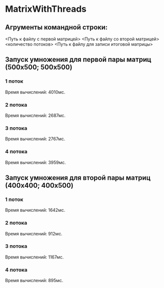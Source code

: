# MatrixWithThreads
## Агрументы командной строки:
<Путь к файлу с первой матрицей> <Путь к файлу со второй матрицей> <количество потоков> <Путь к файлу для записи итоговой матрицы>
## Запуск умножения для первой пары матриц (500x500; 500x500)
### 1 поток 

Время вычислений: 4010мс.

### 2 потока 

Время вычислений: 2687мс.

### 3 потока 

Время вычислений: 2767мс.

### 4 потока 

Время вычислений: 3959мс.
## Запуск умножения для второй пары матриц (400x400; 400x500)
### 1 поток 

Время вычислений: 1642мс.

### 2 потока 

Время вычислений: 912мс.

### 3 потока 

Время вычислений: 1167мс.

### 4 потока 

Время вычислений: 895мс.

